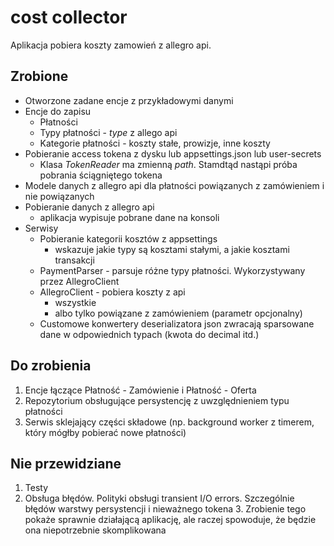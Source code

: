# cost collector

Aplikacja pobiera koszty zamowień z allegro api.

## Zrobione

* Otworzone zadane encje z przykładowymi danymi
* Encje do zapisu
  * Płatności
  * Typy płatności - *type* z allego api
  * Kategorie płatności - koszty stałe, prowizje, inne koszty
* Pobieranie access tokena z dysku lub appsettings.json lub user-secrets
  * Klasa *TokenReader* ma zmienną *path*. Stamdtąd nastąpi próba pobrania ściągniętego tokena
* Modele danych z allegro api dla płatności powiązanych z zamówieniem i nie powiązanych
* Pobieranie danych z allegro api
  * aplikacja wypisuje pobrane dane na konsoli
* Serwisy
  * Pobieranie kategorii kosztów z appsettings
    * wskazuje jakie typy są kosztami stałymi, a jakie kosztami transakcji
  * PaymentParser - parsuje różne typy płatności. Wykorzystywany przez AllegroClient
  * AllegroClient - pobiera koszty z api
    * wszystkie
    * albo tylko powiązane z zamówieniem (parametr opcjonalny)
  * Customowe konwertery deserializatora json zwracają sparsowane dane w odpowiednich typach (kwota do decimal itd.)

## Do zrobienia

1. Encje łączące Płatność - Zamówienie i Płatność - Oferta
2. Repozytorium obsługujące persystencję z uwzględnieniem typu płatności
3. Serwis sklejający części składowe (np. background worker z timerem, który mógłby pobierać nowe płatności)

## Nie przewidziane
1. Testy
2. Obsługa błędów. Polityki obsługi transient I/O errors. Szczególnie błędów warstwy persystencji i nieważnego tokena
   3. Zrobienie tego pokaże sprawnie działającą aplikację, ale raczej spowoduje, że będzie ona niepotrzebnie skomplikowana  